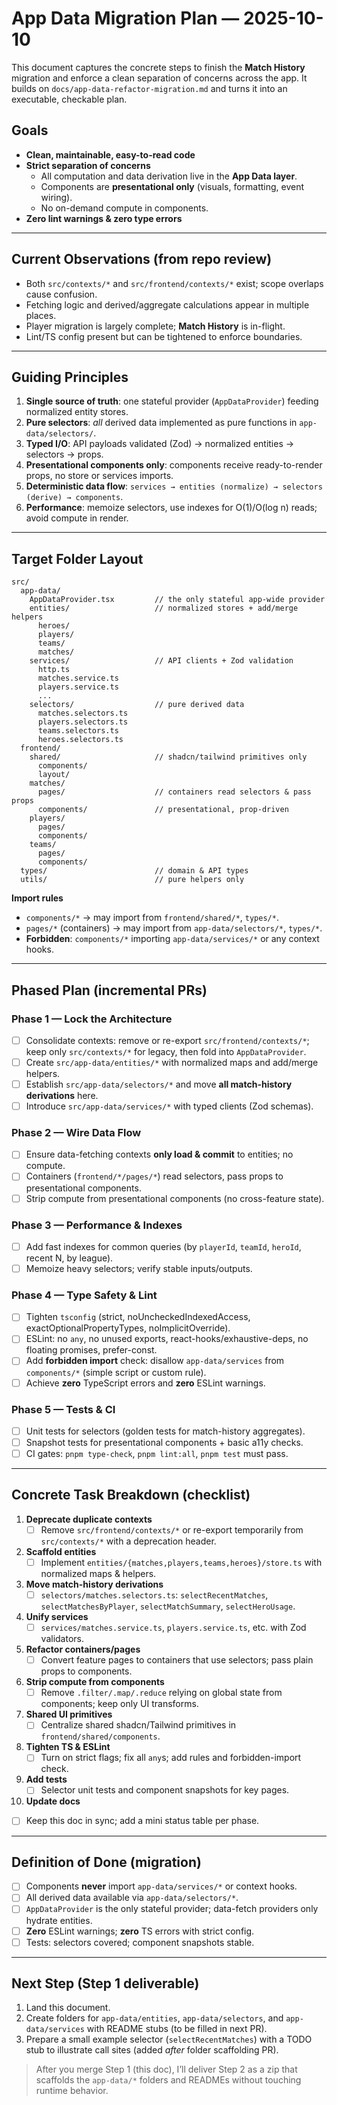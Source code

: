 # App Data Migration Plan — 2025-10-10

This document captures the concrete steps to finish the **Match History** migration and enforce a clean separation of concerns across the app.
It builds on `docs/app-data-refactor-migration.md` and turns it into an executable, checkable plan.

## Goals
- **Clean, maintainable, easy-to-read code**
- **Strict separation of concerns**
  - All computation and data derivation live in the **App Data layer**.
  - Components are **presentational only** (visuals, formatting, event wiring).
  - No on-demand compute in components.
- **Zero lint warnings & zero type errors**

---

## Current Observations (from repo review)
- Both `src/contexts/*` and `src/frontend/contexts/*` exist; scope overlaps cause confusion.
- Fetching logic and derived/aggregate calculations appear in multiple places.
- Player migration is largely complete; **Match History** is in-flight.
- Lint/TS config present but can be tightened to enforce boundaries.

---

## Guiding Principles
1. **Single source of truth**: one stateful provider (`AppDataProvider`) feeding normalized entity stores.
2. **Pure selectors**: *all* derived data implemented as pure functions in `app-data/selectors/`.
3. **Typed I/O**: API payloads validated (Zod) → normalized entities → selectors → props.
4. **Presentational components only**: components receive ready-to-render props, no store or services imports.
5. **Deterministic data flow**: `services → entities (normalize) → selectors (derive) → components`.
6. **Performance**: memoize selectors, use indexes for O(1)/O(log n) reads; avoid compute in render.

---

## Target Folder Layout
```
src/
  app-data/
    AppDataProvider.tsx         // the only stateful app-wide provider
    entities/                   // normalized stores + add/merge helpers
      heroes/
      players/
      teams/
      matches/
    services/                   // API clients + Zod validation
      http.ts
      matches.service.ts
      players.service.ts
      ...
    selectors/                  // pure derived data
      matches.selectors.ts
      players.selectors.ts
      teams.selectors.ts
      heroes.selectors.ts
  frontend/
    shared/                     // shadcn/tailwind primitives only
      components/
      layout/
    matches/
      pages/                    // containers read selectors & pass props
      components/               // presentational, prop-driven
    players/
      pages/
      components/
    teams/
      pages/
      components/
  types/                        // domain & API types
  utils/                        // pure helpers only
```

**Import rules**
- `components/*` → may import from `frontend/shared/*`, `types/*`.
- `pages/*` (containers) → may import from `app-data/selectors/*`, `types/*`.
- **Forbidden**: `components/*` importing `app-data/services/*` or any context hooks.

---

## Phased Plan (incremental PRs)
### Phase 1 — Lock the Architecture
- [ ] Consolidate contexts: remove or re-export `src/frontend/contexts/*`; keep only `src/contexts/*` for legacy, then fold into `AppDataProvider`.
- [ ] Create `src/app-data/entities/*` with normalized maps and add/merge helpers.
- [ ] Establish `src/app-data/selectors/*` and move **all match-history derivations** here.
- [ ] Introduce `src/app-data/services/*` with typed clients (Zod schemas).

### Phase 2 — Wire Data Flow
- [ ] Ensure data-fetching contexts **only load & commit** to entities; no compute.
- [ ] Containers (`frontend/*/pages/*`) read selectors, pass props to presentational components.
- [ ] Strip compute from presentational components (no cross-feature state).

### Phase 3 — Performance & Indexes
- [ ] Add fast indexes for common queries (by `playerId`, `teamId`, `heroId`, recent N, by league).
- [ ] Memoize heavy selectors; verify stable inputs/outputs.

### Phase 4 — Type Safety & Lint
- [ ] Tighten `tsconfig` (strict, noUncheckedIndexedAccess, exactOptionalPropertyTypes, noImplicitOverride).
- [ ] ESLint: no `any`, no unused exports, react-hooks/exhaustive-deps, no floating promises, prefer-const.
- [ ] Add **forbidden import** check: disallow `app-data/services` from `components/*` (simple script or custom rule).
- [ ] Achieve **zero** TypeScript errors and **zero** ESLint warnings.

### Phase 5 — Tests & CI
- [ ] Unit tests for selectors (golden tests for match-history aggregates).
- [ ] Snapshot tests for presentational components + basic a11y checks.
- [ ] CI gates: `pnpm type-check`, `pnpm lint:all`, `pnpm test` must pass.

---

## Concrete Task Breakdown (checklist)
1. **Deprecate duplicate contexts**  
   - [ ] Remove `src/frontend/contexts/*` or re-export temporarily from `src/contexts/*` with a deprecation header.
2. **Scaffold entities**  
   - [ ] Implement `entities/{matches,players,teams,heroes}/store.ts` with normalized maps & helpers.
3. **Move match-history derivations**  
   - [ ] `selectors/matches.selectors.ts`: `selectRecentMatches`, `selectMatchesByPlayer`, `selectMatchSummary`, `selectHeroUsage`.
4. **Unify services**  
   - [ ] `services/matches.service.ts`, `players.service.ts`, etc. with Zod validators.
5. **Refactor containers/pages**  
   - [ ] Convert feature pages to containers that use selectors; pass plain props to components.
6. **Strip compute from components**  
   - [ ] Remove `.filter/.map/.reduce` relying on global state from components; keep only UI transforms.
7. **Shared UI primitives**  
   - [ ] Centralize shared shadcn/Tailwind primitives in `frontend/shared/components`.
8. **Tighten TS & ESLint**  
   - [ ] Turn on strict flags; fix all `any`s; add rules and forbidden-import check.
9. **Add tests**  
   - [ ] Selector unit tests and component snapshots for key pages.
10. **Update docs**  
   - [ ] Keep this doc in sync; add a mini status table per phase.

---

## Definition of Done (migration)
- [ ] Components **never** import `app-data/services/*` or context hooks.
- [ ] All derived data available via `app-data/selectors/*`.
- [ ] `AppDataProvider` is the only stateful provider; data-fetch providers only hydrate entities.
- [ ] **Zero** ESLint warnings; **zero** TS errors with strict config.
- [ ] Tests: selectors covered; component snapshots stable.

---

## Next Step (Step 1 deliverable)
1. Land this document.
2. Create folders for `app-data/entities`, `app-data/selectors`, and `app-data/services` with README stubs (to be filled in next PR).
3. Prepare a small example selector (`selectRecentMatches`) with a TODO stub to illustrate call sites (added *after* folder scaffolding PR).

> After you merge Step 1 (this doc), I’ll deliver Step 2 as a zip that scaffolds the `app-data/*` folders and READMEs without touching runtime behavior.
